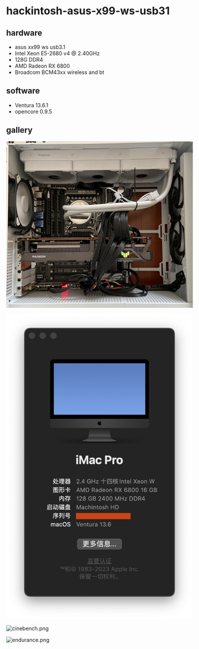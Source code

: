 # hackintosh-asus-x99-ws-usb31



## hardware

* asus xx99 ws usb3.1
* Intel Xeon E5-2680 v4 @ 2.40GHz
* 128G DDR4
* AMD Radeon RX 6800
* Broadcom BCM43xx wireless and bt

## software

* Ventura 13.6.1
* opencore 0.9.5

## gallery

![chassis.jpg](chassis.jpg)

![system.png](system.png)

![cinebench.png](cinebench.png)

![endurance.png](endurance.png)


